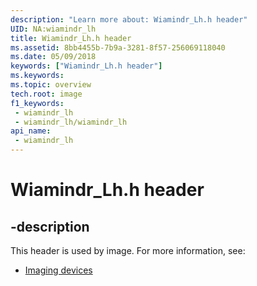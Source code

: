 ```yaml
---
description: "Learn more about: Wiamindr_Lh.h header"
UID: NA:wiamindr_lh
title: Wiamindr_Lh.h header
ms.assetid: 8bb4455b-7b9a-3281-8f57-256069118040
ms.date: 05/09/2018
keywords: ["Wiamindr_Lh.h header"]
ms.keywords: 
ms.topic: overview
tech.root: image
f1_keywords:
 - wiamindr_lh
 - wiamindr_lh/wiamindr_lh
api_name:
 - wiamindr_lh
---
```


# Wiamindr_Lh.h header


## -description

This header is used by image. For more information, see:

- [Imaging devices](../_image/index.md)

